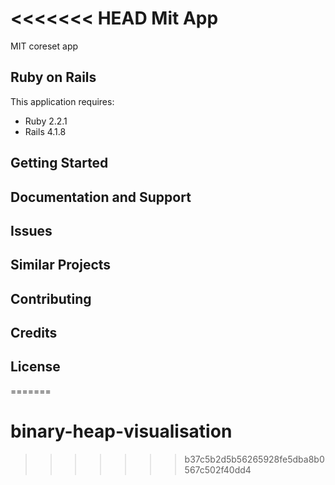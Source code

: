 <<<<<<< HEAD
Mit App
================

MIT coreset app 





Ruby on Rails
-------------

This application requires:

- Ruby 2.2.1
- Rails 4.1.8


Getting Started
---------------

Documentation and Support
-------------------------

Issues
-------------

Similar Projects
----------------

Contributing
------------

Credits
-------

License
-------
=======
# binary-heap-visualisation
>>>>>>> b37c5b2d5b56265928fe5dba8b0567c502f40dd4
